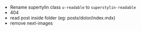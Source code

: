 - Rename supertylin class `u-readable` to `superstylin-readable`
- 404
- read post inside folder (eg: posts/dolor/index.mdx)
- remove next-images
